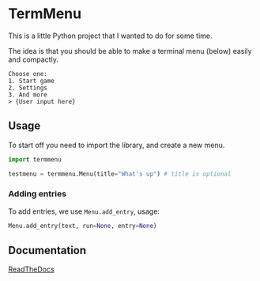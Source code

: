 # TermMenu

This is a little Python project that I wanted to do for some time.

The idea is that you should be able to make a terminal menu (below) easily and compactly.

```text
Choose one:
1. Start game
2. Settings
3. And more
> {User input here}
```

## Usage

To start off you need to import the library, and create a new menu.

```py
import termmenu

testmenu = termmenu.Menu(title="What's up") # title is optional
```

### Adding entries

To add entries, we use `Menu.add_entry`, usage:

```py
Menu.add_entry(text, run=None, entry=None)
```

## Documentation

[ReadTheDocs](https://pytermmenu.readthedocs.io/en/latest/index.html)